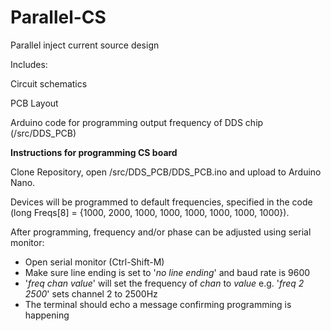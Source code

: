 # Parallel-CS
Parallel inject current source design

Includes:

Circuit schematics

PCB Layout

Arduino code for programming output frequency of DDS chip (/src/DDS_PCB)

**Instructions for programming CS board**

Clone Repository, open /src/DDS_PCB/DDS_PCB.ino and upload to Arduino Nano.

Devices will be programmed to default frequencies, specified in the code (long Freqs[8] = {1000, 2000, 1000, 1000, 1000, 1000, 1000, 1000}).

After programming, frequency and/or phase can be adjusted using serial monitor:
- Open serial monitor (Ctrl-Shift-M)
- Make sure line ending is set to '_no line ending_' and baud rate is 9600
- '_freq chan value_' will set the frequency of _chan_ to _value_ e.g. '_freq 2 2500_' sets channel 2 to 2500Hz
- The terminal should echo a message confirming programming is happening


